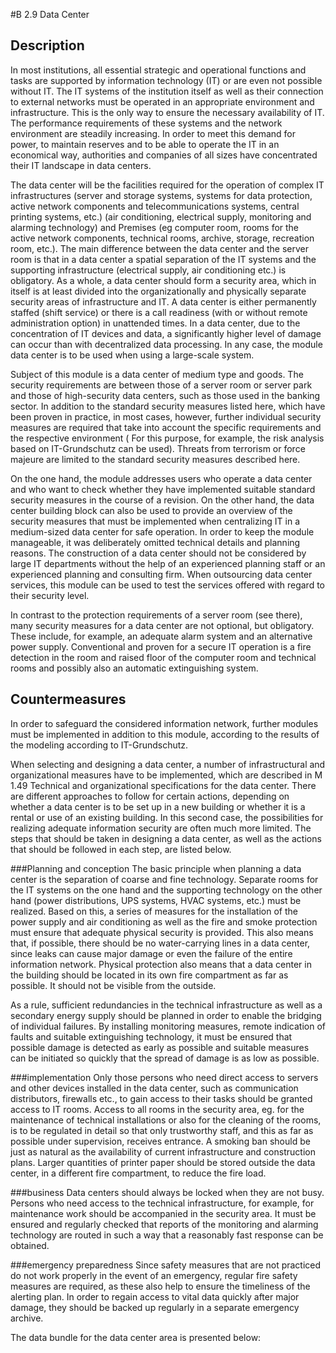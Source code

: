 #B 2.9 Data Center
## Description 
In most institutions, all essential strategic and operational functions and tasks are supported by information technology (IT) or are even not possible without IT. The IT systems of the institution itself as well as their connection to external networks must be operated in an appropriate environment and infrastructure. This is the only way to ensure the necessary availability of IT. The performance requirements of these systems and the network environment are steadily increasing. In order to meet this demand for power, to maintain reserves and to be able to operate the IT in an economical way, authorities and companies of all sizes have concentrated their IT landscape in data centers.

The data center will be the facilities required for the operation of complex IT infrastructures (server and storage systems, systems for data protection, active network components and telecommunications systems, central printing systems, etc.) (air conditioning, electrical supply, monitoring and alarming technology) and Premises (eg computer room, rooms for the active network components, technical rooms, archive, storage, recreation room, etc.). The main difference between the data center and the server room is that in a data center a spatial separation of the IT systems and the supporting infrastructure (electrical supply, air conditioning etc.) is obligatory. As a whole, a data center should form a security area, which in itself is at least divided into the organizationally and physically separate security areas of infrastructure and IT. A data center is either permanently staffed (shift service) or there is a call readiness (with or without remote administration option) in unattended times. In a data center, due to the concentration of IT devices and data, a significantly higher level of damage can occur than with decentralized data processing. In any case, the module data center is to be used when using a large-scale system.

Subject of this module is a data center of medium type and goods. The security requirements are between those of a server room or server park and those of high-security data centers, such as those used in the banking sector. In addition to the standard security measures listed here, which have been proven in practice, in most cases, however, further individual security measures are required that take into account the specific requirements and the respective environment ( For this purpose, for example, the risk analysis based on IT-Grundschutz can be used). Threats from terrorism or force majeure are limited to the standard security measures described here.

On the one hand, the module addresses users who operate a data center and who want to check whether they have implemented suitable standard security measures in the course of a revision. On the other hand, the data center building block can also be used to provide an overview of the security measures that must be implemented when centralizing IT in a medium-sized data center for safe operation. In order to keep the module manageable, it was deliberately omitted technical details and planning reasons. The construction of a data center should not be considered by large IT departments without the help of an experienced planning staff or an experienced planning and consulting firm. When outsourcing data center services, this module can be used to test the services offered with regard to their security level.

In contrast to the protection requirements of a server room (see there), many security measures for a data center are not optional, but obligatory. These include, for example, an adequate alarm system and an alternative power supply. Conventional and proven for a secure IT operation is a fire detection in the room and raised floor of the computer room and technical rooms and possibly also an automatic extinguishing system.



## Countermeasures 
In order to safeguard the considered information network, further modules must be implemented in addition to this module, according to the results of the modeling according to IT-Grundschutz.

When selecting and designing a data center, a number of infrastructural and organizational measures have to be implemented, which are described in M 1.49 Technical and organizational specifications for the data center. There are different approaches to follow for certain actions, depending on whether a data center is to be set up in a new building or whether it is a rental or use of an existing building. In this second case, the possibilities for realizing adequate information security are often much more limited. The steps that should be taken in designing a data center, as well as the actions that should be followed in each step, are listed below.



###Planning and conception
The basic principle when planning a data center is the separation of coarse and fine technology. Separate rooms for the IT systems on the one hand and the supporting technology on the other hand (power distributions, UPS systems, HVAC systems, etc.) must be realized. Based on this, a series of measures for the installation of the power supply and air conditioning as well as the fire and smoke protection must ensure that adequate physical security is provided. This also means that, if possible, there should be no water-carrying lines in a data center, since leaks can cause major damage or even the failure of the entire information network. Physical protection also means that a data center in the building should be located in its own fire compartment as far as possible. It should not be visible from the outside.

As a rule, sufficient redundancies in the technical infrastructure as well as a secondary energy supply should be planned in order to enable the bridging of individual failures. By installing monitoring measures, remote indication of faults and suitable extinguishing technology, it must be ensured that possible damage is detected as early as possible and suitable measures can be initiated so quickly that the spread of damage is as low as possible.



###implementation
Only those persons who need direct access to servers and other devices installed in the data center, such as communication distributors, firewalls etc., to gain access to their tasks should be granted access to IT rooms. Access to all rooms in the security area, eg. for the maintenance of technical installations or also for the cleaning of the rooms, is to be regulated in detail so that only trustworthy staff, and this as far as possible under supervision, receives entrance. A smoking ban should be just as natural as the availability of current infrastructure and construction plans. Larger quantities of printer paper should be stored outside the data center, in a different fire compartment, to reduce the fire load.



###business
Data centers should always be locked when they are not busy. Persons who need access to the technical infrastructure, for example, for maintenance work should be accompanied in the security area. It must be ensured and regularly checked that reports of the monitoring and alarming technology are routed in such a way that a reasonably fast response can be obtained.



###emergency preparedness
Since safety measures that are not practiced do not work properly in the event of an emergency, regular fire safety measures are required, as these also help to ensure the timeliness of the alerting plan. In order to regain access to vital data quickly after major damage, they should be backed up regularly in a separate emergency archive.

The data bundle for the data center area is presented below:



